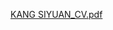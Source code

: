 [KANG SIYUAN_CV.pdf](https://github.com/KSY-Catherine/SiyuanKang.github.io/files/11829992/KANG.SIYUAN_CV.pdf)
